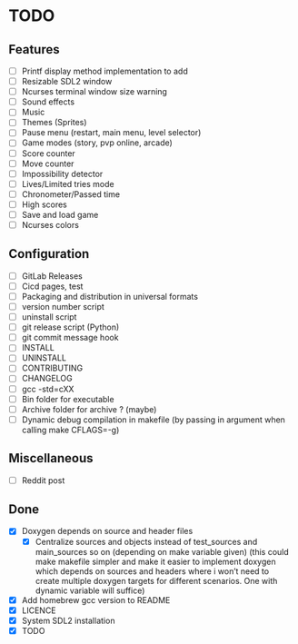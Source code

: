 # TODO

## Features

- [ ] Printf display method implementation to add
- [ ] Resizable SDL2 window
- [ ] Ncurses terminal window size warning
- [ ] Sound effects
- [ ] Music
- [ ] Themes (Sprites)
- [ ] Pause menu (restart, main menu, level selector)
- [ ] Game modes (story, pvp online, arcade)
- [ ] Score counter
- [ ] Move counter
- [ ] Impossibility detector
- [ ] Lives/Limited tries mode
- [ ] Chronometer/Passed time
- [ ] High scores
- [ ] Save and load game
- [ ] Ncurses colors

## Configuration

- [ ] GitLab Releases
- [ ] Cicd pages, test
- [ ] Packaging and distribution in universal formats
- [ ] version number script
- [ ] uninstall script
- [ ] git release script (Python)
- [ ] git commit message hook
- [ ] INSTALL
- [ ] UNINSTALL
- [ ] CONTRIBUTING
- [ ] CHANGELOG
- [ ] gcc -std=cXX
- [ ] Bin folder for executable
- [ ] Archive folder for archive ? (maybe)
- [ ] Dynamic debug compilation in makefile (by passing in argument when calling make CFLAGS=-g)

## Miscellaneous

- [ ] Reddit post

## Done

- [x] Doxygen depends on source and header files
    - [x] Centralize sources and objects instead of test_sources and main_sources so on (depending on make variable given) (this could make makefile simpler and make it easier to implement doxygen which depends on sources and headers where i won’t need to create multiple doxygen targets for different scenarios. One with dynamic variable will suffice)
- [x] Add homebrew gcc version to README
- [x] LICENCE
- [x] System SDL2 installation
- [x] TODO
